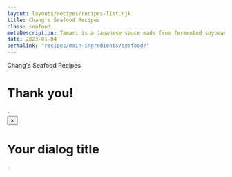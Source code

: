 ```yaml
---
layout: layouts/recipes/recipes-list.njk
title: Chang's Seafood Recipes
class: seafood
metaDescription: Tamari is a Japanese sauce made from fermented soybeans. Use ours to create authentic Asian cuisine to serve up in so many ways!
date: 2023-01-04
permalink: "recipes/main-ingredients/seafood/"
---
```

Chang's Seafood Recipes

# Thank you!
<div
  id="your-dialog-id"
  aria-hidden="true"
aria-labelledby="your-dialog-title-id"
  >
  <div
    data-a11y-dialog-hide
tabindex="-1"
  ></div>
- <div role="dialog" aria-labelledby="your-dialog-title-id">
    <div role="document">
      <button type="button" data-a11y-dialog-hide aria-label="Close dialog">
        &times;
      </button>
      <h1 id="your-dialog-title-id">Your dialog title</h1>
      <!-- Your content here -->
    </div>
- </div>
</div>


 